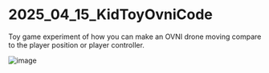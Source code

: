 # 2025_04_15_KidToyOvniCode

Toy game experiment of how you can make an OVNI drone moving compare to the player position or player controller.

![image](https://github.com/user-attachments/assets/86d23502-4b16-4f6f-b4a4-32117e04e23d)

